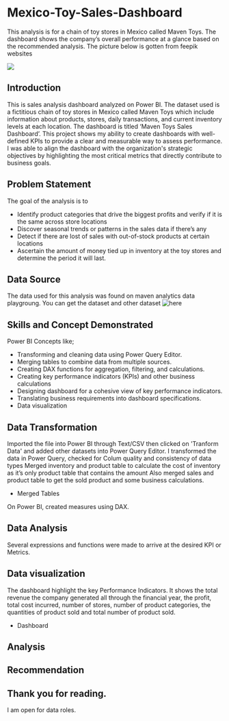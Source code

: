 # Mexico-Toy-Sales-Dashboard
This analysis is for a chain of toy stores in Mexico called Maven Toys. The dashboard shows the company’s overall performance at a glance based on the recommended analysis. The picture below is gotten from feepik websites

![](man-using-digital-tablet.jpg)

## Introduction
This is sales analysis dashboard analyzed on Power BI. The dataset used is a fictitious chain of toy stores in Mexico called Maven Toys which include information about products, stores, daily transactions, and current inventory levels at each location. The dashboard is titled ‘Maven Toys Sales Dashboard’.
This project shows my ability to create dashboards with well-defined KPIs to provide a clear and measurable way to assess performance. I was able to align the dashboard with the organization's strategic objectives by highlighting the most critical metrics that directly contribute to business goals.

## Problem Statement
The goal of the analysis is to 
* Identify product categories that drive the biggest profits and verify if it is the same across store locations
* Discover seasonal trends or patterns in the sales data if there’s any
* Detect if there are lost of sales with out-of-stock products at certain locations
* Ascertain the amount of money tied up in inventory at the toy stores and determine the period it will last.

## Data Source
The data used for this analysis was found on maven analytics data playgroung. You can get the dataset and other dataset ![here](https://www.mavenanalytics.io/data-playground?page=6&pageSize=5)

## Skills and Concept Demonstrated
Power BI Concepts like;
* Transforming and cleaning data using Power Query Editor.
* Merging tables to combine data from multiple sources.
* Creating DAX functions for aggregation, filtering, and calculations.
* Creating key performance indicators (KPIs) and other business calculations
* Designing dashboard for a cohesive view of key performance indicators.
* Translating business requirements into dashboard specifications.
* Data visualization

## Data Transformation
Imported the file into Power BI through Text/CSV then clicked on 'Tranform Data' and added other datasets into Power Query Editor.
I transformed the data in Power Query, checked for Colum quality and consistency of data types
Merged inventory and product table to calculate the cost of inventory as it’s only product table that contains the amount
Also merged sales and product table to get the sold product and some business calculations.
* Merged Tables

On Power BI, created measures using DAX.

## Data Analysis 
Several expressions and functions were made to arrive at the desired KPI or Metrics.

## Data visualization
The dashboard highlight the key Performance Indicators. It shows the total revenue the company generated all through the financial year, the profit, total cost incurred, number of stores, number of product categories, the quantities of product sold and total number of product sold.
* Dashboard

## Analysis 


## Recommendation

## Thank you for reading.
I am open for data roles.
